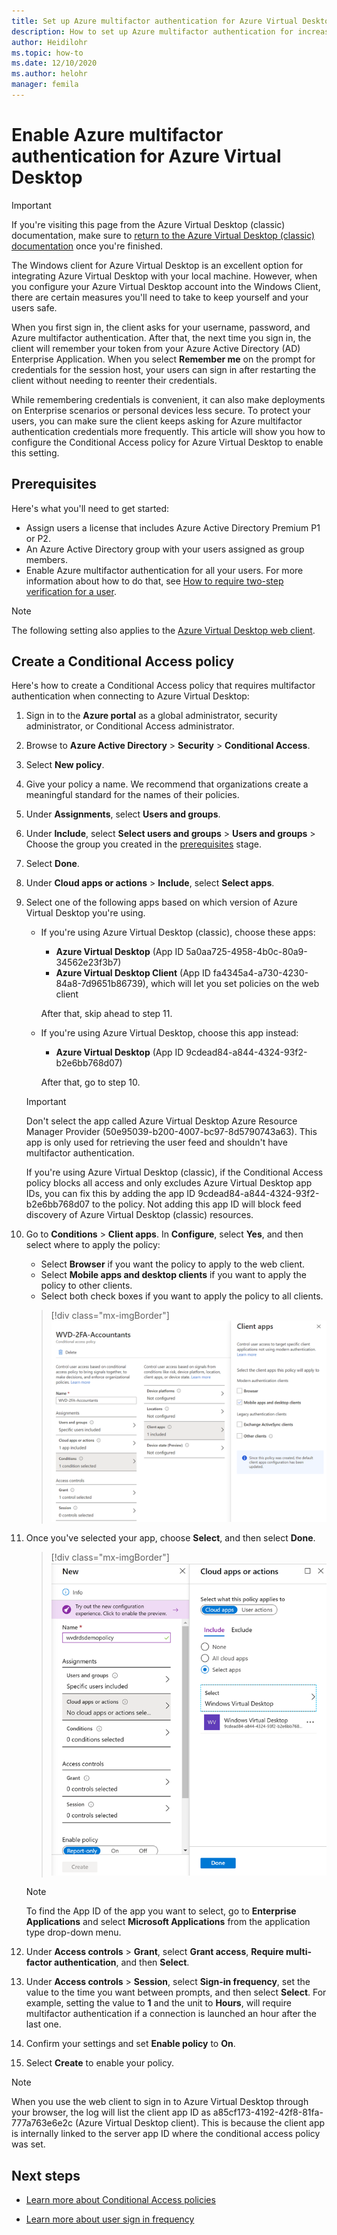 ```yaml
---
title: Set up Azure multifactor authentication for Azure Virtual Desktop - Azure
description: How to set up Azure multifactor authentication for increased security in Azure Virtual Desktop.
author: Heidilohr
ms.topic: how-to
ms.date: 12/10/2020
ms.author: helohr
manager: femila
---
```

# Enable Azure multifactor authentication for Azure Virtual Desktop

>[!IMPORTANT]
> If you're visiting this page from the Azure Virtual Desktop (classic) documentation, make sure to [return to the Azure Virtual Desktop (classic) documentation](./virtual-desktop-fall-2019/tenant-setup-azure-active-directory.md) once you're finished.

The Windows client for Azure Virtual Desktop is an excellent option for integrating Azure Virtual Desktop with your local machine. However, when you configure your Azure Virtual Desktop account into the Windows Client, there are certain measures you'll need to take to keep yourself and your users safe.

When you first sign in, the client asks for your username, password, and Azure multifactor authentication. After that, the next time you sign in, the client will remember your token from your Azure Active Directory (AD) Enterprise Application. When you select **Remember me** on the prompt for credentials for the session host, your users can sign in after restarting the client without needing to reenter their credentials.

While remembering credentials is convenient, it can also make deployments on Enterprise scenarios or personal devices less secure. To protect your users, you can make sure the client keeps asking for Azure multifactor authentication credentials more frequently. This article will show you how to configure the Conditional Access policy for Azure Virtual Desktop to enable this setting.

## Prerequisites

Here's what you'll need to get started:

- Assign users a license that includes Azure Active Directory Premium P1 or P2.
- An Azure Active Directory group with your users assigned as group members.
- Enable Azure multifactor authentication for all your users. For more information about how to do that, see [How to require two-step verification for a user](../active-directory/authentication/howto-mfa-userstates.md#view-the-status-for-a-user).

> [!NOTE]
> The following setting also applies to the [Azure Virtual Desktop web client](https://rdweb.wvd.microsoft.com/arm/webclient/index.html).

## Create a Conditional Access policy

Here's how to create a Conditional Access policy that requires multifactor authentication when connecting to Azure Virtual Desktop:

1. Sign in to the **Azure portal** as a global administrator, security administrator, or Conditional Access administrator.
2. Browse to **Azure Active Directory** > **Security** > **Conditional Access**.
3. Select **New policy**.
4. Give your policy a name. We recommend that organizations create a meaningful standard for the names of their policies.
5. Under **Assignments**, select **Users and groups**.
6. Under **Include**, select **Select users and groups** > **Users and groups** > Choose the group you created in the [prerequisites](#prerequisites) stage.
7. Select **Done**.
8. Under **Cloud apps or actions** > **Include**, select **Select apps**.
9. Select one of the following apps based on which version of Azure Virtual Desktop you're using.
   
   - If you're using Azure Virtual Desktop (classic), choose these apps:
       
       - **Azure Virtual Desktop** (App ID 5a0aa725-4958-4b0c-80a9-34562e23f3b7)
       - **Azure Virtual Desktop Client** (App ID fa4345a4-a730-4230-84a8-7d9651b86739), which will let you set policies on the web client
       
        After that, skip ahead to step 11.

   - If you're using Azure Virtual Desktop, choose this app instead:
       
       -  **Azure Virtual Desktop** (App ID 9cdead84-a844-4324-93f2-b2e6bb768d07)
       
        After that, go to step 10.

   >[!IMPORTANT]
   > Don't select the app called Azure Virtual Desktop Azure Resource Manager Provider (50e95039-b200-4007-bc97-8d5790743a63). This app is only used for retrieving the user feed and shouldn't have multifactor authentication.
   > 
   > If you're using Azure Virtual Desktop (classic), if the Conditional Access policy blocks all access and only excludes Azure Virtual Desktop app IDs, you can fix this by adding the app ID 9cdead84-a844-4324-93f2-b2e6bb768d07 to the policy. Not adding this app ID will block feed discovery of Azure Virtual Desktop (classic) resources.

10. Go to **Conditions** > **Client apps**. In **Configure**, select **Yes**, and then select where to apply the policy:
    
    - Select **Browser** if you want the policy to apply to the web client.
    - Select **Mobile apps and desktop clients** if you want to apply the policy to other clients.
    - Select both check boxes if you want to apply the policy to all clients.
   
    > [!div class="mx-imgBorder"]
    > ![A screenshot of the Client apps page. The user has selected the mobile apps and desktop clients check box.](media/select-apply.png)

11. Once you've selected your app, choose **Select**, and then select **Done**.

    > [!div class="mx-imgBorder"]
    > ![A screenshot of the Cloud apps or actions page. The Azure Virtual Desktop and Azure Virtual Desktop Client apps are highlighted in red.](media/cloud-apps-enterprise.png)

    >[!NOTE]
    >To find the App ID of the app you want to select, go to **Enterprise Applications** and select **Microsoft Applications** from the application type drop-down menu.

12. Under **Access controls** > **Grant**, select **Grant access**, **Require multi-factor authentication**, and then **Select**.
13. Under **Access controls** > **Session**, select **Sign-in frequency**, set the value to the time you want between prompts, and then select **Select**. For example, setting the value to **1** and the unit to **Hours**, will require multifactor authentication if a connection is launched an hour after the last one.
14. Confirm your settings and set **Enable policy** to **On**.
15. Select **Create** to enable your policy.

>[!NOTE]
>When you use the web client to sign in to Azure Virtual Desktop through your browser, the log will list the client app ID as a85cf173-4192-42f8-81fa-777a763e6e2c (Azure Virtual Desktop client). This is because the client app is internally linked to the server app ID where the conditional access policy was set. 

## Next steps

- [Learn more about Conditional Access policies](../active-directory/conditional-access/concept-conditional-access-policies.md)

- [Learn more about user sign in frequency](../active-directory/conditional-access/howto-conditional-access-session-lifetime.md#user-sign-in-frequency)

